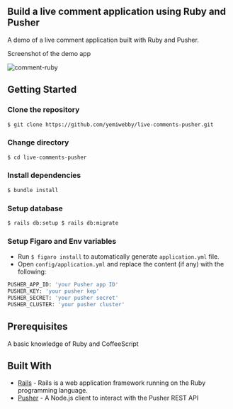 ## Build a live comment application using Ruby and Pusher

A demo of a live comment application built with Ruby and Pusher.

Screenshot of the demo app

![comment-ruby](https://user-images.githubusercontent.com/19610753/40324253-df9de94a-5d2f-11e8-8359-66dad05f90c0.gif)


## Getting Started

### Clone the repository
```bash
$ git clone https://github.com/yemiwebby/live-comments-pusher.git
```

### Change directory
```bash
$ cd live-comments-pusher
```

### Install dependencies
```bash
$ bundle install
```

### Setup database
```bash
$ rails db:setup $ rails db:migrate
```

### Setup Figaro and Env variables
* Run `$ figaro install` to automatically generate `application.yml` file.
* Open `config/application.yml` and replace the content (if any) with the following:

```bash
PUSHER_APP_ID: 'your Pusher app ID'
PUSHER_KEY: 'your pusher kep'
PUSHER_SECRET: 'your pusher secret'
PUSHER_CLUSTER: 'your pusher cluster'
```

## Prerequisites
A basic knowledge of Ruby and CoffeeScript

## Built With

* [Rails](https://rubyonrails.org/) - Rails is a web application framework running on the Ruby programming language.
* [Pusher](https://pusher.com/) - A Node.js client to interact with the Pusher REST API